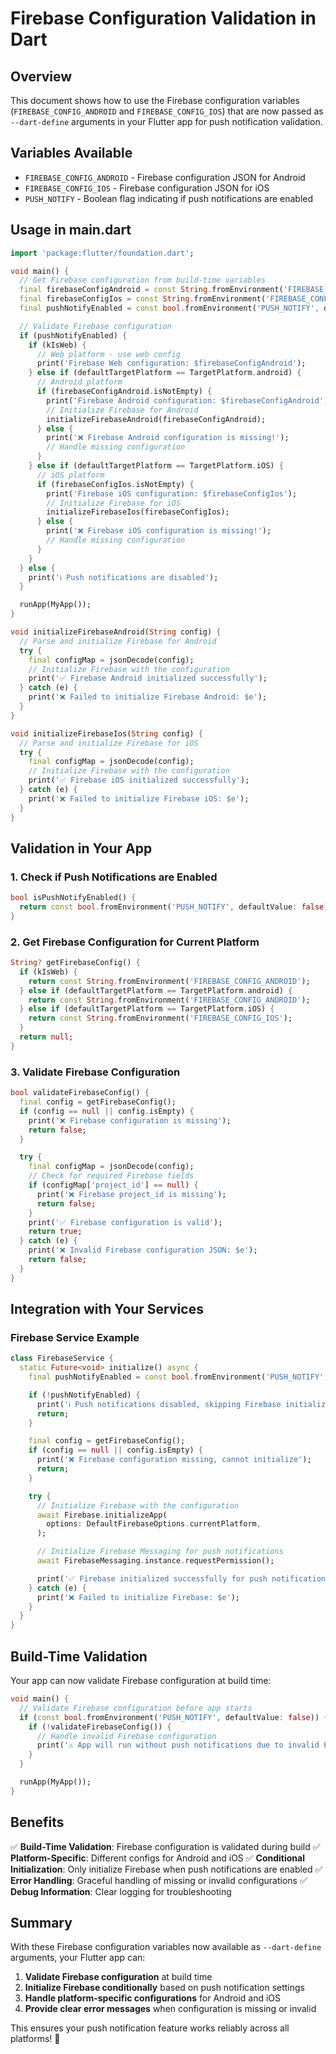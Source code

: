 # Firebase Configuration Validation in Dart

## Overview

This document shows how to use the Firebase configuration variables (`FIREBASE_CONFIG_ANDROID` and `FIREBASE_CONFIG_IOS`) that are now passed as `--dart-define` arguments in your Flutter app for push notification validation.

## Variables Available

- `FIREBASE_CONFIG_ANDROID` - Firebase configuration JSON for Android
- `FIREBASE_CONFIG_IOS` - Firebase configuration JSON for iOS
- `PUSH_NOTIFY` - Boolean flag indicating if push notifications are enabled

## Usage in main.dart

```dart
import 'package:flutter/foundation.dart';

void main() {
  // Get Firebase configuration from build-time variables
  final firebaseConfigAndroid = const String.fromEnvironment('FIREBASE_CONFIG_ANDROID');
  final firebaseConfigIos = const String.fromEnvironment('FIREBASE_CONFIG_IOS');
  final pushNotifyEnabled = const bool.fromEnvironment('PUSH_NOTIFY', defaultValue: false);

  // Validate Firebase configuration
  if (pushNotifyEnabled) {
    if (kIsWeb) {
      // Web platform - use web config
      print('Firebase Web configuration: $firebaseConfigAndroid');
    } else if (defaultTargetPlatform == TargetPlatform.android) {
      // Android platform
      if (firebaseConfigAndroid.isNotEmpty) {
        print('Firebase Android configuration: $firebaseConfigAndroid');
        // Initialize Firebase for Android
        initializeFirebaseAndroid(firebaseConfigAndroid);
      } else {
        print('❌ Firebase Android configuration is missing!');
        // Handle missing configuration
      }
    } else if (defaultTargetPlatform == TargetPlatform.iOS) {
      // iOS platform
      if (firebaseConfigIos.isNotEmpty) {
        print('Firebase iOS configuration: $firebaseConfigIos');
        // Initialize Firebase for iOS
        initializeFirebaseIos(firebaseConfigIos);
      } else {
        print('❌ Firebase iOS configuration is missing!');
        // Handle missing configuration
      }
    }
  } else {
    print('ℹ️ Push notifications are disabled');
  }

  runApp(MyApp());
}

void initializeFirebaseAndroid(String config) {
  // Parse and initialize Firebase for Android
  try {
    final configMap = jsonDecode(config);
    // Initialize Firebase with the configuration
    print('✅ Firebase Android initialized successfully');
  } catch (e) {
    print('❌ Failed to initialize Firebase Android: $e');
  }
}

void initializeFirebaseIos(String config) {
  // Parse and initialize Firebase for iOS
  try {
    final configMap = jsonDecode(config);
    // Initialize Firebase with the configuration
    print('✅ Firebase iOS initialized successfully');
  } catch (e) {
    print('❌ Failed to initialize Firebase iOS: $e');
  }
}
```

## Validation in Your App

### 1. Check if Push Notifications are Enabled

```dart
bool isPushNotifyEnabled() {
  return const bool.fromEnvironment('PUSH_NOTIFY', defaultValue: false);
}
```

### 2. Get Firebase Configuration for Current Platform

```dart
String? getFirebaseConfig() {
  if (kIsWeb) {
    return const String.fromEnvironment('FIREBASE_CONFIG_ANDROID');
  } else if (defaultTargetPlatform == TargetPlatform.android) {
    return const String.fromEnvironment('FIREBASE_CONFIG_ANDROID');
  } else if (defaultTargetPlatform == TargetPlatform.iOS) {
    return const String.fromEnvironment('FIREBASE_CONFIG_IOS');
  }
  return null;
}
```

### 3. Validate Firebase Configuration

```dart
bool validateFirebaseConfig() {
  final config = getFirebaseConfig();
  if (config == null || config.isEmpty) {
    print('❌ Firebase configuration is missing');
    return false;
  }

  try {
    final configMap = jsonDecode(config);
    // Check for required Firebase fields
    if (configMap['project_id'] == null) {
      print('❌ Firebase project_id is missing');
      return false;
    }
    print('✅ Firebase configuration is valid');
    return true;
  } catch (e) {
    print('❌ Invalid Firebase configuration JSON: $e');
    return false;
  }
}
```

## Integration with Your Services

### Firebase Service Example

```dart
class FirebaseService {
  static Future<void> initialize() async {
    final pushNotifyEnabled = const bool.fromEnvironment('PUSH_NOTIFY', defaultValue: false);

    if (!pushNotifyEnabled) {
      print('ℹ️ Push notifications disabled, skipping Firebase initialization');
      return;
    }

    final config = getFirebaseConfig();
    if (config == null || config.isEmpty) {
      print('❌ Firebase configuration missing, cannot initialize');
      return;
    }

    try {
      // Initialize Firebase with the configuration
      await Firebase.initializeApp(
        options: DefaultFirebaseOptions.currentPlatform,
      );

      // Initialize Firebase Messaging for push notifications
      await FirebaseMessaging.instance.requestPermission();

      print('✅ Firebase initialized successfully for push notifications');
    } catch (e) {
      print('❌ Failed to initialize Firebase: $e');
    }
  }
}
```

## Build-Time Validation

Your app can now validate Firebase configuration at build time:

```dart
void main() {
  // Validate Firebase configuration before app starts
  if (const bool.fromEnvironment('PUSH_NOTIFY', defaultValue: false)) {
    if (!validateFirebaseConfig()) {
      // Handle invalid Firebase configuration
      print('⚠️ App will run without push notifications due to invalid Firebase config');
    }
  }

  runApp(MyApp());
}
```

## Benefits

✅ **Build-Time Validation**: Firebase configuration is validated during build
✅ **Platform-Specific**: Different configs for Android and iOS
✅ **Conditional Initialization**: Only initialize Firebase when push notifications are enabled
✅ **Error Handling**: Graceful handling of missing or invalid configurations
✅ **Debug Information**: Clear logging for troubleshooting

## Summary

With these Firebase configuration variables now available as `--dart-define` arguments, your Flutter app can:

1. **Validate Firebase configuration** at build time
2. **Initialize Firebase conditionally** based on push notification settings
3. **Handle platform-specific configurations** for Android and iOS
4. **Provide clear error messages** when configuration is missing or invalid

This ensures your push notification feature works reliably across all platforms! 🚀
